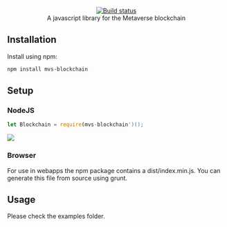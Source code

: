 <p align="center">
  <a href="https://mvs.org/">
    <img src="https://mvs.org/images/metaverselogo.png" alt="">
  </a>
  <br>
  <a href="https://travis-ci.org/canguruhh/mvs-blockchain-js">
     <img src="https://travis-ci.org/canguruhh/mvs-blockchain-js.png?branch=master" alt="Build status">
  </a>
  <br>
  A javascript library for the Metaverse blockchain
</p>

## Installation
Install using npm:
``` bash
npm install mvs-blockchain
```

## Setup
### NodeJS
``` javascript
let Blockchain = require(mvs-blockchain')();
```
<a href="https://nodei.co/npm/mvs-blockchain/"><img src="https://nodei.co/npm/mvs-blockchain.png?downloads=true&downloadRank=true&stars=true"></a>
### Browser
For use in webapps the npm package contains a dist/index.min.js. You can generate this file from source using grunt.

## Usage

Please check the examples folder.

